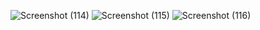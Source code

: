 ![Screenshot (114)](https://github.com/user-attachments/assets/92d67818-5d97-4fc7-ac25-6cbc86fe4226)
![Screenshot (115)](https://github.com/user-attachments/assets/3e40b535-6680-4ba6-ba49-39093802fdee)
![Screenshot (116)](https://github.com/user-attachments/assets/4ffde65d-612c-4ceb-8bb7-f8c2e658c06e)



